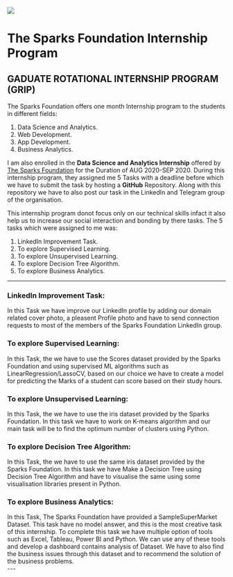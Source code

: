 ![](logo_small.png)

# The Sparks Foundation Internship Program
## GADUATE ROTATIONAL INTERNSHIP PROGRAM (GRIP)

The Sparks Foundation offers one month Internship program to the students in different fields:
1. Data Science and Analytics.
2. Web Development.
3. App Development.
4. Business Analytics.


I am also enrolled in the **Data Science and Analytics Internship** offered by [The Sparks Foundation]() for the Duration of AUG 2020-SEP 2020. During this internship program, they assigned me 5 Tasks with a deadline before which we have to submit the task by hosting a **GitHub** Repository. Along with this repository we have to also post our task in the LinkedIn and Telegram group of the organisation.

This internship program donot focus only on our technical skills infact it also help us to increase our social interaction and bonding by there tasks. The 5 tasks which were assigned to me was:
1. LinkedIn Improvement Task.
2. To explore Supervised Learning.
3. To explore Unsupervised Learning.
4. To explore Decision Tree Algorithm.
5. To explore Business Analytics.

---

<div>
<h3>LinkedIn Improvement Task:</h3>
<article>In this Task we have improve our LinkedIn profile by adding our domain related cover photo, a pleasent Profile photo and have to send connection requests to most of the members of the Sparks Foundation LinkedIn group.</article>
</div>

<div>
<h3>To explore Supervised Learning:</h3>
<article>In this Task, the we have to use the Scores dataset provided by the Sparks Foundation and using supervised ML algorithms such as LinearRegression/LassoCV, based on our choice we have to create a model for predicting the Marks of a student can score based on their study hours.</article>
</div>

<div>
<h3>To explore Unsupervised Learning:</h3>
<article>In this Task, the we have to use the iris dataset provided by the Sparks Foundation. In this task we have to work on K-means algorithm and our main task will be to find the optimum number of clusters using Python.</article>
</div>

<div>
<h3>To explore Decision Tree Algorithm:</h3>
<article>In this Task, the we have to use the same iris dataset provided by the Sparks Foundation. In this task we have Make a Decision Tree using Decision Tree Algorithm and have to visualise the same using some visualisation libraries present in Python.</article>
</div>

<div>
<h3>To explore Business Analytics:</h3>
<article>In this Task, The Sparks Foundation have provided a SampleSuperMarket Dataset. This task have no model answer, and this is the most creative task of this internship. To complete this task we have multiple option of tools such as Excel, Tableau, Power BI and Python. We can use any of these tools and develop a dashboard contains analysis of Dataset. We have to also find the business issues through this dataset and to recommend the solution of the business problems.</article>
</div>
---
